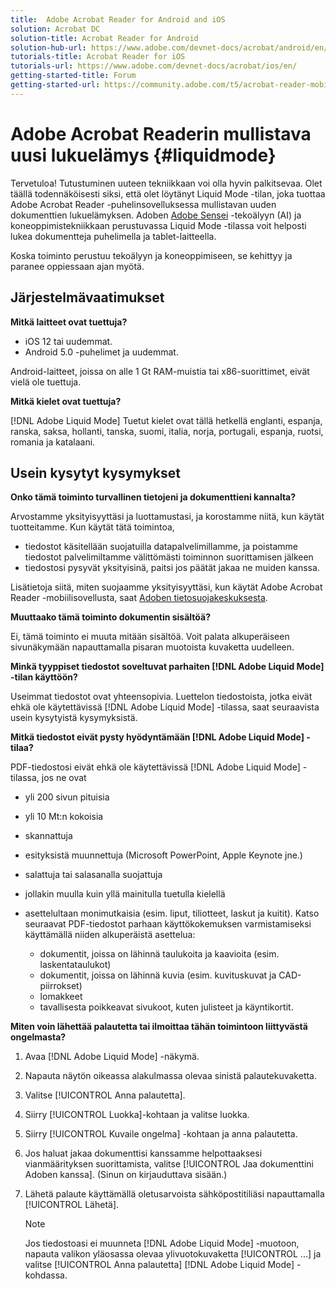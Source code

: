 ```yaml
---
title:  Adobe Acrobat Reader for Android and iOS
solution: Acrobat DC
solution-title: Acrobat Reader for Android
solution-hub-url: https://www.adobe.com/devnet-docs/acrobat/android/en/
tutorials-title: Acrobat Reader for iOS
tutorials-url: https://www.adobe.com/devnet-docs/acrobat/ios/en/
getting-started-title: Forum
getting-started-url: https://community.adobe.com/t5/acrobat-reader-mobile/bd-p/acrobat-reader-mobile?page=1&sort=latest_replies&filter=all
---
```


# Adobe Acrobat Readerin mullistava uusi lukuelämys {#liquidmode}

Tervetuloa! Tutustuminen uuteen tekniikkaan voi olla hyvin palkitsevaa. Olet täällä todennäköisesti siksi, että olet löytänyt Liquid Mode -tilan, joka tuottaa Adobe Acrobat Reader -puhelinsovelluksessa mullistavan uuden dokumenttien lukuelämyksen. Adoben [Adobe Sensei](https://www.adobe.com/fi/sensei.html) -tekoälyyn (AI) ja koneoppimistekniikkaan perustuvassa Liquid Mode -tilassa voit helposti lukea dokumentteja puhelimella ja tablet-laitteella.

Koska toiminto perustuu tekoälyyn ja koneoppimiseen, se kehittyy ja paranee oppiessaan ajan myötä.

## Järjestelmävaatimukset

**Mitkä laitteet ovat tuettuja?**

* iOS 12 tai uudemmat.
* Android 5.0 -puhelimet ja uudemmat. 

Android-laitteet, joissa on alle 1 Gt RAM-muistia tai x86-suorittimet, eivät vielä ole tuettuja.

**Mitkä kielet ovat tuettuja?**

[!DNL Adobe Liquid Mode] Tuetut kielet ovat tällä hetkellä englanti, espanja, ranska, saksa, hollanti, tanska, suomi, italia, norja, portugali, espanja, ruotsi, romania ja katalaani.

## Usein kysytyt kysymykset

**Onko tämä toiminto turvallinen tietojeni ja dokumenttieni kannalta?**

Arvostamme yksityisyyttäsi ja luottamustasi, ja korostamme niitä, kun käytät tuotteitamme. Kun käytät tätä toimintoa,

* tiedostot käsitellään suojatuilla datapalvelimillamme, ja poistamme tiedostot palvelimiltamme välittömästi toiminnon suorittamisen jälkeen
* tiedostosi pysyvät yksityisinä, paitsi jos päätät jakaa ne muiden kanssa.

Lisätietoja siitä, miten suojaamme yksityisyyttäsi, kun käytät Adobe Acrobat Reader -mobiilisovellusta, saat [Adoben tietosuojakeskuksesta](https://www.adobe.com/fi/privacy.html).

**Muuttaako tämä toiminto dokumentin sisältöä?**

Ei, tämä toiminto ei muuta mitään sisältöä. Voit palata alkuperäiseen sivunäkymään napauttamalla pisaran muotoista kuvaketta uudelleen.

**Minkä tyyppiset tiedostot soveltuvat parhaiten [!DNL Adobe Liquid Mode] -tilan käyttöön?**

Useimmat tiedostot ovat yhteensopivia. Luettelon tiedostoista, jotka eivät ehkä ole käytettävissä [!DNL Adobe Liquid Mode] -tilassa, saat seuraavista usein kysytyistä kysymyksistä. 

**Mitkä tiedostot eivät pysty hyödyntämään [!DNL Adobe Liquid Mode] -tilaa?**

PDF-tiedostosi eivät ehkä ole käytettävissä [!DNL Adobe Liquid Mode] -tilassa, jos ne ovat

* yli 200 sivun pituisia
* yli 10 Mt:n kokoisia
* skannattuja
* esityksistä muunnettuja (Microsoft PowerPoint, Apple Keynote jne.)
* salattuja tai salasanalla suojattuja
* jollakin muulla kuin yllä mainitulla tuetulla kielellä
* asettelultaan monimutkaisia (esim. liput, tiliotteet, laskut ja kuitit). Katso seuraavat PDF-tiedostot parhaan käyttökokemuksen varmistamiseksi käyttämällä niiden alkuperäistä asettelua:

    * dokumentit, joissa on lähinnä taulukoita ja kaavioita (esim. laskentataulukot)
    * dokumentit, joissa on lähinnä kuvia (esim. kuvituskuvat ja CAD-piirrokset)
    * lomakkeet
    * tavallisesta poikkeavat sivukoot, kuten julisteet ja käyntikortit.

**Miten voin lähettää palautetta tai ilmoittaa tähän toimintoon liittyvästä ongelmasta?**

1. Avaa [!DNL Adobe Liquid Mode] -näkymä.
1. Napauta näytön oikeassa alakulmassa olevaa sinistä palautekuvaketta.
1. Valitse [!UICONTROL Anna palautetta].
1. Siirry [!UICONTROL Luokka]-kohtaan ja valitse luokka.
1. Siirry [!UICONTROL Kuvaile ongelma] -kohtaan ja anna palautetta.
1. Jos haluat jakaa dokumenttisi kanssamme helpottaaksesi vianmäärityksen suorittamista, valitse [!UICONTROL Jaa dokumenttini Adoben kanssa]. (Sinun on kirjauduttava sisään.)
1. Lähetä palaute käyttämällä oletusarvoista sähköpostitiliäsi napauttamalla [!UICONTROL Lähetä].

   >[!NOTE]
   >
   >Jos tiedostoasi ei muunneta [!DNL Adobe Liquid Mode] -muotoon, napauta valikon yläosassa olevaa ylivuotokuvaketta [!UICONTROL ...] ja valitse [!UICONTROL Anna palautetta] [!DNL Adobe Liquid Mode] -kohdassa.
